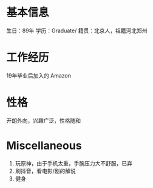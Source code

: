 # 基本信息

生日：89年
学历：Graduate/
籍贯：北京人，祖籍河北郑州

# 工作经历
19年毕业后加入的 Amazon


# 性格
开朗外向，兴趣广泛，性格随和


# Miscellaneous

1. 玩原神，由于手机太重，手腕压力大不舒服，已弃
2. 刷抖音，看电影/剧的解说
3. 健身